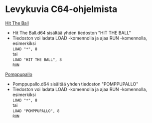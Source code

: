 # Levykuvia C64-ohjelmista

[Hit The Ball](../Hit%20The%20Ball.md)

- Hit The Ball.d64 sisältää yhden tiedoston "HIT THE BALL"
- Tiedoston voi ladata LOAD -komennolla ja ajaa RUN -komennolla, esimerkiksi  
  `LOAD "*", 8`  
  tai  
  `LOAD "HIT THE BALL", 8`  
  `RUN`

[Pomppupallo](../Pomppupallo%20VB.md)

- Pomppupallo.d64 sisältää yhden tiedoston "POMPPUPALLO"
- Tiedoston voi ladata LOAD -komennolla ja ajaa RUN -komennolla, esimerkiksi  
  `LOAD "*", 8`  
  tai  
  `LOAD "POMPPUPALLO", 8`  
  `RUN`
  
